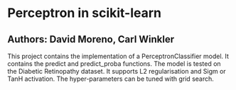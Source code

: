 # Perceptron in scikit-learn
## Authors: David Moreno, Carl Winkler

This project contains the implementation of a PerceptronClassifier model. It contains the predict and predict_proba functions.
The model is tested on the Diabetic Retinopathy dataset. It supports L2 regularisation and Sigm or TanH activation.
The hyper-parameters can be tuned with grid search.
